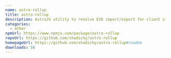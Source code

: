 ```yaml
---
name: astro-rollup
title: astro-rollup
description: AstroJS utility to resolve ES6 import/export for client side JavaScript
categories:
  - other
npmUrl: https://www.npmjs.com/package/astro-rollup
repoUrl: https://github.com/shadichy/astro-rollup
homepageUrl: https://github.com/shadichy/astro-rollup#readme
downloads: 56
---
```


